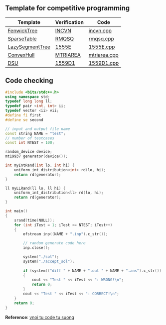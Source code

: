 ## Template for competitive programming

| Template | Verification | Code |
| ----------- | ----------- |------------ |
| [FenwickTree](FenwickTree.h) | [INCVN](https://oj.vnoi.info/problem/incvn) | [incvn.cpp](../voj/INCVN/sol.cpp) |
| [SparseTable](SparseTable.h) | [RMQSQ](https://www.spoj.com/problems/RMQSQ/) | [rmqsq.cpp](../spoj/RMQSQ/sol.cpp) |
| [LazySegmentTree](LazySegmentTree.h) | [1555E](https://codeforces.com/contest/1555/problem/E) | [1555E.cpp](../codeforces/1555E/sol.cpp) |
| [ConvexHull](ConvexHull.h) | [MTRIAREA](https://oj.vnoi.info/problem/mtriarea) | [mtriarea.cpp](../voj/MTRIAREA/sol.cpp) |
| [DSU](DSU.h) | [1559D1](https://codeforces.com/contest/1559/problem/D1) | [1559D1.cpp](../codeforces/1559D1/sol.cpp) |


## Code checking
```c++
#include <bits/stdc++.h>
using namespace std;
typedef long long ll;
typedef pair <int, int> ii;
typedef vector <ii> vii;
#define fi first
#define se second

// input and output file name
const string NAME = "test";
// number of testcases
const int NTEST = 100;

random_device device;
mt19937 generator(device());

int myIntRand(int lo, int hi) {
    uniform_int_distribution<int> rd(lo, hi);
    return rd(generator);
}

ll myLLRand(ll lo, ll hi) {
    uniform_int_distribution<ll> rd(lo, hi);
    return rd(generator);
}

int main()
{
    srand(time(NULL));
    for (int iTest = 1; iTest <= NTEST; iTest++)
    {
        ofstream inp((NAME + ".inp").c_str());

        // random generate code here
        inp.close();

        system("./sol");
        system("./accept_sol");
        
        if (system(("diff " + NAME + ".out " + NAME + ".ans").c_str()) != 0)
        {
            cout << "Test " << iTest << ": WRONG!\n";
            return 0;
        }
        cout << "Test " << iTest << ": CORRECT!\n";
    }
    return 0;
}
```
**Reference**: [vnoi tu code tu suong](https://vnoi.info/wiki/algo/skill/viet-trinh-cham.md)